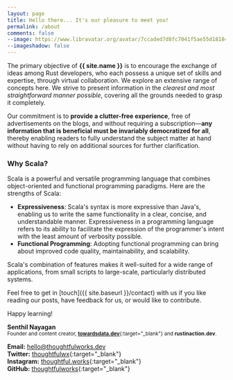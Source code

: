 ```yaml
---
layout: page
title: Hello there... It's our pleasure to meet you!
permalink: /about
comments: false
--image: https://www.libravatar.org/avatar/7ccaded7d8fc7041f5ae55d18184e5fd?d=retro&s=350
--imageshadow: false
---
```


The primary objective of <b>{{ site.name }}</b> is to encourage the exchange of ideas among Rust developers, who each possess a unique set of skills and expertise, through virtual collaboration. We explore an extensive range of concepts here. We strive to present information in the _clearest and most straightforward manner possible_, covering all the grounds needed to grasp it completely. 

Our commitment is to **provide a clutter-free experience**, free of advertisements on the blogs, and without requiring a subscription—**any information that is beneficial must be invariably democratized for all**, thereby enabling readers to fully understand the subject matter at hand without having to rely on additional sources for further clarification.

### Why Scala?

Scala is a powerful and versatile programming language that combines object-oriented and functional programming paradigms. Here are the strengths of Scala:

- **Expressiveness**: Scala's syntax is more expressive than Java's, enabling us to write the same functionality in a clear, concise, and understandable manner. Expressiveness in a programming language refers to its ability to facilitate the expression of the programmer's intent with the least amount of verbosity possible.
- **Functional Programming**: Adopting functional programming can bring about improved code quality, maintainability, and scalability.

Scala's combination of features makes it well-suited for a wide range of applications, from small scripts to large-scale, particularly distributed systems.


Feel free to get in [touch]({{ site.baseurl }}/contact) with us if you like reading our posts, have feedback for us, or would like to contribute.
 
Happy learning!

**Senthil Nayagan**<br/>
<sup>Founder and content creator, [**towardsdata.dev**](https://towardsdata.dev/){:target="_blank"} and **rustinaction.dev**.</sup>

**Email:** [hello@thoughtfulworks.dev](mailto:hello@thoughtfulworks.dev)<br/>
**Twitter:** [thoughtfulwx](https://twitter.com/thoughtfulwx){:target="_blank"}<br/>
**Instagram:** [thoughtful.works](https://www.instagram.com/thoughtful.works){:target="_blank"}<br/>
**GitHub:** [thoughtfulworks](https://github.com/thoughtfulworks){:target="_blank"}<br/>

